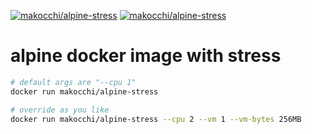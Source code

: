 [![makocchi/alpine-stress](https://shields.beevelop.com/docker/image/image-size/makocchi/alpine-stress/latest.svg)]()
[![makocchi/alpine-stress](https://shields.beevelop.com/docker/image/layers/makocchi/alpine-stress/latest.svg)]()

# alpine docker image with stress

```bash
# default args are "--cpu 1"
docker run makocchi/alpine-stress

# override as you like
docker run makocchi/alpine-stress --cpu 2 --vm 1 --vm-bytes 256MB
```
